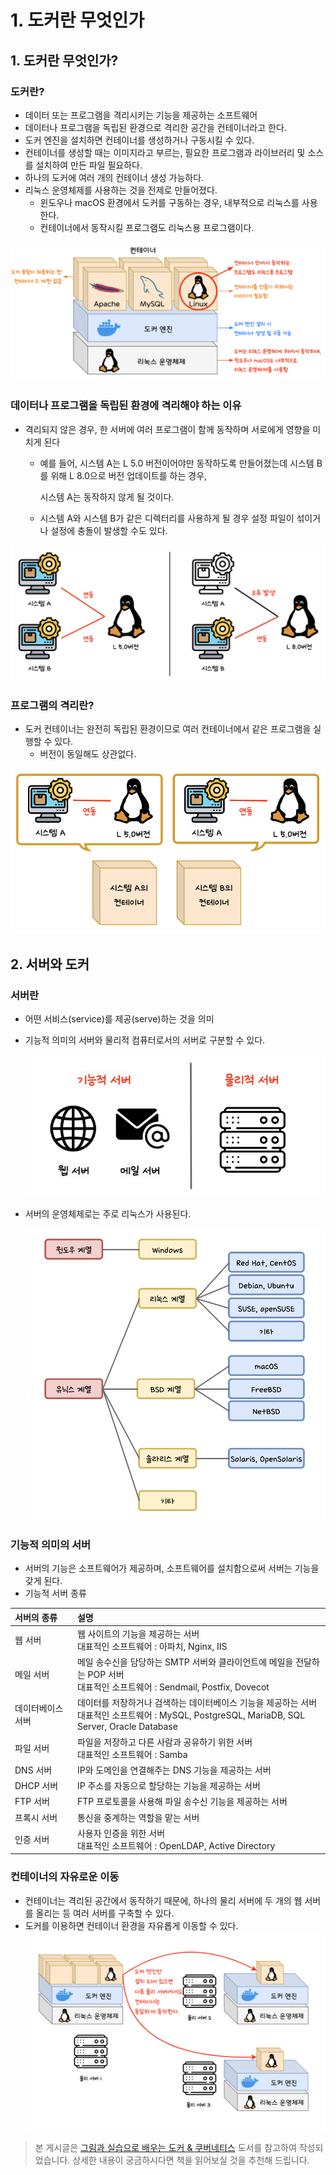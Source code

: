 # 1. 도커란 무엇인가
## 1. 도커란 무엇인가?

### 도커란?

- 데이터 또는 프로그램을 격리시키는 기능을 제공하는 소프트웨어
- 데이터나 프로그램을 독립된 환경으로 격리한 공간을 컨테이너라고 한다.
- 도커 엔진을 설치하면 컨테이너를 생성하거나 구동시킬 수 있다.
- 컨테이너를 생성할 때는 이미지라고 부르는, 필요한 프로그램과 라이브러리 및 소스를 설치하여 만든 파일 필요하다.
- 하나의 도커에 여러 개의 컨테이너 생성 가능하다.
- 리눅스 운영체제를 사용하는 것을 전제로 만들어졌다.
    - 윈도우나 macOS 환경에서 도커를 구동하는 경우, 내부적으로 리눅스를 사용한다.
    - 컨테이너에서 동작시킬 프로그램도 리눅스용 프로그램이다.

![](../image/docker&k8s/01-01.png)

### 데이터나 프로그램을 독립된 환경에 격리해야 하는 이유

- 격리되지 않은 경우, 한 서버에 여러 프로그램이 함께 동작하며 서로에게 영향을 미치게 된다
    - 예를 들어, 시스템 A는 L 5.0 버전이어야만 동작하도록 만들어졌는데 시스템 B를 위해 L 8.0으로 버전 업데이트를 하는 경우,

      시스템 A는 동작하지 않게 될 것이다.

    - 시스템 A와 시스템 B가 같은 디렉터리를 사용하게 될 경우 설정 파일이 섞이거나 설정에 충돌이 발생할 수도 있다.

![](../image/docker&k8s/01-02.png)

### 프로그램의 격리란?

- 도커 컨테이너는 완전히 독립된 환경이므로 여러 컨테이너에서 같은 프로그램을 실행할 수 있다.
    - 버전이 동일해도 상관없다.

![](../image/docker&k8s/01-03.png)

## 2. 서버와 도커

### 서버란

- 어떤 서비스(service)를 제공(serve)하는 것을 의미
- 기능적 의미의 서버와 물리적 컴퓨터로서의 서버로 구분할 수 있다.

  ![](../image/docker&k8s/01-04.png)

- 서버의 운영체제로는 주로 리눅스가 사용된다.

  ![](../image/docker&k8s/01-05.png)

### 기능적 의미의 서버

- 서버의 기능은 소프트웨어가 제공하며, 소프트웨어를 설치함으로써 서버는 기능을 갖게 된다.
- 기능적 서버 종류

| 서버의 종류    | 설명                                                                                                          |
|:----------|:------------------------------------------------------------------------------------------------------------|
| 웹 서버      | 웹 사이트의 기능을 제공하는 서버<br/>대표적인 소프트웨어 : 아파치, Nginx, IIS                                                         |
| 메일 서버     | 메일 송수신을 담당하는 SMTP 서버와 클라이언트에 메일을 전달하는 POP 서버<br/>대표적인 소프트웨어 : Sendmail, Postfix, Dovecot                    |
| 데이터베이스 서버 | 데이터를 저장하거나 검색하는 데이터베이스 기능을 제공하는 서버<br/>대표적인 소프트웨어 : MySQL, PostgreSQL, MariaDB, SQL Server, Oracle Database |
| 파일 서버     | 파일을 저장하고 다른 사람과 공유하기 위한 서버<br/>대표적인 소프트웨어 : Samba                                                           |
| DNS 서버    | IP와 도메인을 연결해주는 DNS 기능을 제공하는 서버                                                                              |
| DHCP 서버   | IP 주소를 자동으로 할당하는 기능을 제공하는 서버                                                                                |
| FTP 서버    | FTP 프로토콜을 사용해 파일 송수신 기능을 제공하는 서버                                                                            |
| 프록시 서버    | 통신을 중계하는 역할을 맡는 서버                                                                                          |
| 인증 서버     | 사용자 인증을 위한 서버 <br/>대표적인 소프트웨어 : OpenLDAP, Active Directory                                                  |

### 컨테이너의 자유로운 이동

- 컨테이너는 격리된 공간에서 동작하기 때문에, 하나의 물리 서버에 두 개의 웹 서버를 올리는 등 여러 서버를 구축할 수 있다.
- 도커를 이용하면 컨테이너 환경을 자유롭게 이동할 수 있다.
  ![](../image/docker&k8s/01-06.png)

> 본 게시글은 [그림과 실습으로 배우는 도커 & 쿠버네티스](https://product.kyobobook.co.kr/detail/S000001766500) 도서를 참고하여 작성되었습니다.
> 상세한 내용이 궁금하시다면 책을 읽어보실 것을 추천해 드립니다.